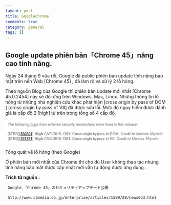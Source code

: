 ```yaml
---
layout: post  
title: Googlechrome   
comments: true  
category: general
tags: []
---
```


## Google update phiên bản「Chrome 45」nâng cao tính năng.

Ngày 24 tháng 9 vừa rồi, Google đã public phiên bản update tính năng bảo mật trên nền Web [Chrome 45] , đã làm rõ và xử lý 2 lỗ hỏng. 

Theo nguồn Blog của Google thì phiên bản update mới nhất  [Chrome 45.0.2454] này sẽ đối ứng trên Windows, Mac, Linux. Những thông tin lỗ hỏng từ những nhà nghiên cứu khác phát hiện  [cross origin by pass of  DOM ] [cross origin by pass of V8] đã được sửa lỗi. Mức độ nguy hiểm được đánh giá là cấp độ 2 [high] từ trên trong tổng số 4 cấp độ.

![image](/res/Googlechrome/1.jpg)

Tổng quát về lỗ hỏng (theo Google)

Ở phiên bản mới nhất của Chrome thì cho dù User không thao tác nhưng tính năng bảo mật được cập nhật mới vẫn tự động được ứng dụng .


 **Trích từ nguồn :** 

` Google、「Chrome 45」のセキュリティアップデート公開`

` http://www.itmedia.co.jp/enterprise/articles/1509/28/news033.html`

